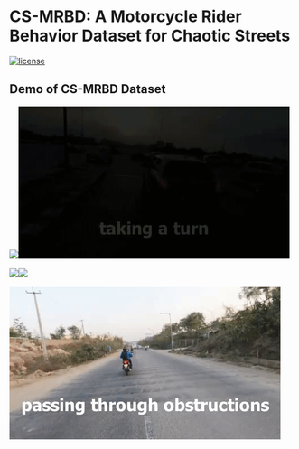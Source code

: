 # CS-MRBD: A Motorcycle Rider Behavior Dataset for Chaotic Streets
[![license](https://img.shields.io/github/license/mashape/apistatus.svg)](LICENSE)

## Demo of CS-MRBD Dataset
<p align="left"><img src="demo/lanechange.gif"\><img src="demo/turn.gif"\></p>
<p align="left"><img src="demo/overtaking.gif"\><img src="demo/distracteddriving.gif"\></p>
<p align="centre"><img src="demo/obstructions.gif"\></p>

